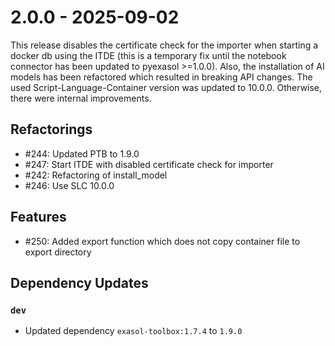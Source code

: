 # 2.0.0 - 2025-09-02

This release disables the certificate check for the importer when starting a docker db using the ITDE (this is a temporary fix until the notebook connector has been updated to pyexasol >=1.0.0). Also, the installation of AI models has been refactored which resulted in breaking API changes. The used Script-Language-Container version was updated to 10.0.0. Otherwise, there were internal improvements.


## Refactorings

 - #244: Updated PTB to 1.9.0
 - #247: Start ITDE with disabled certificate check for importer
 - #242: Refactoring of install_model
 - #246: Use SLC 10.0.0

## Features

 - #250: Added export function which does not copy container file to export directory

## Dependency Updates

### `dev`
* Updated dependency `exasol-toolbox:1.7.4` to `1.9.0`

